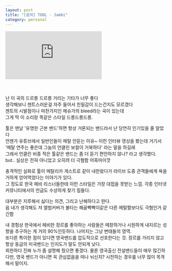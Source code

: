 ```yaml
---
layout: post
title: "[음악] TOOL - Jambi"
category: personal
---
```

<div class="iframeVideo">
    <iframe src="https://www.youtube.com/embed/ed_UWFr13pU" frameborder="0" allowfullscreen></iframe>
</div>
<br><br>

난 이 곡의 드르릉 드르릉 거리는 기타가 너무 좋다\
생각해보니 젠트스러운걸 자주 들어서 친밀감이 드는건지도 모르겠다\
젠트의 시발점이나 마찬가지인 메슈가의 bleed라는 곡이 있는데\
그게 딱 이 소리랑 똑같은 스타일 드릉드릉드릉.

툴은 맨날 '유명한 근본 밴드'하면 항상 거론되는 밴드라서 난 당연히 인기있을 줄 알았다\
언젠가 유튜브에서 일반인들이 메탈 안듣는 이유~ 이런 인터뷰 영상을 봤는데
거기서 '메탈 연주는 좋은데 그놈의 언클린 보컬이 거북하다' 라는 말을 하길래\
그래서 언클린 비중 적은 툴같은 밴드는 좀 더 듣기 편안하지 않나? 라고 생각했다.\
but.. 실상은 전혀 아니었고 오히려 더 극혐함 어흑마이깟

충격적인 실화로 툴이 메탈리카 게스트로 같이 내한왔다가 라이브 도중 관객들에게 욕을 거하게 얻어먹었다는 이야기가 있다.\
그 정도로 한국 헤비 리스너들한테 이런 스타일은 가장 대접을 못받는 느낌. 각종 인터넷 커뮤니티에서의 언급도 수상하게 찾기 힘들다.

대부분은 지루해서 싫다는 의견, 그리고 난해하다고 한다.\
음 내가 생각해도 저 앨범커버가 불타는 해골빡빡이같은 다른 메탈짤보다도 극혐인거 같긴함

내 경험상 한국에서 헤비한 장르를 좋아하는 사람들은 떼창하거나 시원하게 내지르는 성향을 추구하는 게 거의 90%인듯하다. 나머지는 그냥 변태들의 영역.\
또다른 특이한 점이 있다면 영국밴드를 압도적으로 선호한다는 것. 장르를 가리지 않고 항상 동급의 미국밴드는 인지도가 말도 안되게 낮다.\
희한하다 진짜 누가 좀 설명해 줬으면 좋겠다. 물론 영국출신 전설밴드들이 매우 많긴하다만, 영국 밴드가 아니면 꼭 관심없음을 떠나 뉘신지? 시전하는 경우를 너무 많이 목격해서 말이지.